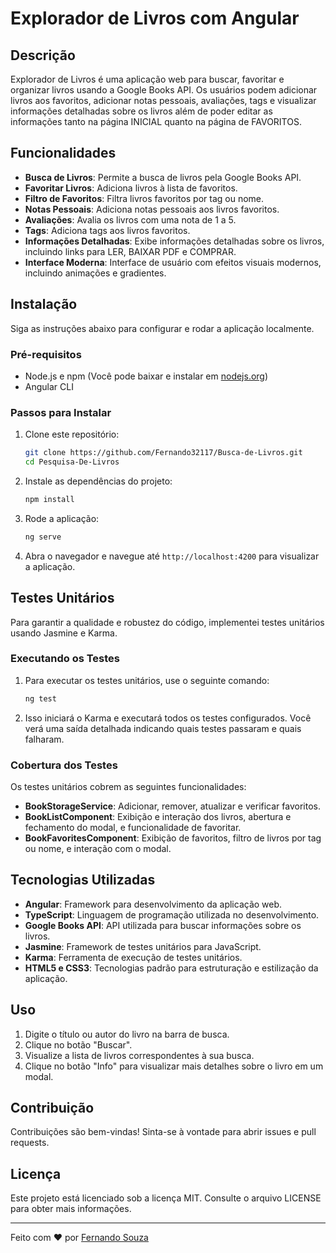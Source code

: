 # Explorador de Livros com Angular

## Descrição

Explorador de Livros é uma aplicação web para buscar, favoritar e organizar livros usando a Google Books API. Os usuários podem adicionar livros aos favoritos, adicionar notas pessoais, avaliações, tags e visualizar informações detalhadas sobre os livros além de poder editar as informações tanto na página INICIAL quanto na página de FAVORITOS.

## Funcionalidades

- **Busca de Livros**: Permite a busca de livros pela Google Books API.
- **Favoritar Livros**: Adiciona livros à lista de favoritos.
- **Filtro de Favoritos**: Filtra livros favoritos por tag ou nome.
- **Notas Pessoais**: Adiciona notas pessoais aos livros favoritos.
- **Avaliações**: Avalia os livros com uma nota de 1 a 5.
- **Tags**: Adiciona tags aos livros favoritos.
- **Informações Detalhadas**: Exibe informações detalhadas sobre os livros, incluindo links para LER, BAIXAR PDF e COMPRAR.
- **Interface Moderna**: Interface de usuário com efeitos visuais modernos, incluindo animações e gradientes.

## Instalação

Siga as instruções abaixo para configurar e rodar a aplicação localmente.

### Pré-requisitos

- Node.js e npm (Você pode baixar e instalar em [nodejs.org](https://nodejs.org/))
- Angular CLI

### Passos para Instalar

1. Clone este repositório:
    ```bash
    git clone https://github.com/Fernando32117/Busca-de-Livros.git
    cd Pesquisa-De-Livros
    ```

2. Instale as dependências do projeto:
    ```bash
    npm install
    ```

3. Rode a aplicação:
    ```bash
    ng serve
    ```

4. Abra o navegador e navegue até `http://localhost:4200` para visualizar a aplicação.

## Testes Unitários

Para garantir a qualidade e robustez do código, implementei testes unitários usando Jasmine e Karma.

### Executando os Testes

1. Para executar os testes unitários, use o seguinte comando:
    ```bash
    ng test
    ```

2. Isso iniciará o Karma e executará todos os testes configurados. Você verá uma saída detalhada indicando quais testes passaram e quais falharam.

### Cobertura dos Testes

Os testes unitários cobrem as seguintes funcionalidades:

- **BookStorageService**: Adicionar, remover, atualizar e verificar favoritos.
- **BookListComponent**: Exibição e interação dos livros, abertura e fechamento do modal, e funcionalidade de favoritar.
- **BookFavoritesComponent**: Exibição de favoritos, filtro de livros por tag ou nome, e interação com o modal.

## Tecnologias Utilizadas

- **Angular**: Framework para desenvolvimento da aplicação web.
- **TypeScript**: Linguagem de programação utilizada no desenvolvimento.
- **Google Books API**: API utilizada para buscar informações sobre os livros.
- **Jasmine**: Framework de testes unitários para JavaScript.
- **Karma**: Ferramenta de execução de testes unitários.
- **HTML5 e CSS3**: Tecnologias padrão para estruturação e estilização da aplicação.

## Uso

1. Digite o título ou autor do livro na barra de busca.
2. Clique no botão "Buscar".
3. Visualize a lista de livros correspondentes à sua busca.
4. Clique no botão "Info" para visualizar mais detalhes sobre o livro em um modal.

## Contribuição

Contribuições são bem-vindas! Sinta-se à vontade para abrir issues e pull requests.

## Licença

Este projeto está licenciado sob a licença MIT. Consulte o arquivo LICENSE para obter mais informações.

---

Feito com ❤️ por [Fernando Souza](https://www.linkedin.com/in/gerfernandosouza/)
